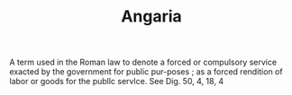 ---
title: Angaria
permalink: "/definitions/angaria.html"
body: A term used in the Roman law to denote a forced or compulsory service exacted
  by the government for public pur-poses ; as a forced rendition of labor or goods
  for the publlc servlce. See Dig. 50, 4, 18, 4
published_at: '2018-07-07'
layout: post
---